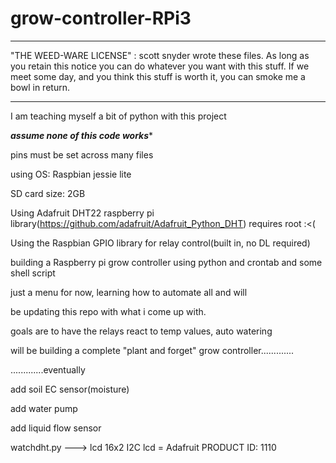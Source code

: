# grow-controller-RPi3
***************************************************************************
"THE WEED-WARE LICENSE" :
 scott snyder wrote these files.  As long as you retain this notice you
 can do whatever you want with this stuff. If we meet some day, and you 
 think this stuff is worth it, you can smoke me a bowl in return.
***************************************************************************
 
I am teaching myself a bit of python with this project

*********assume none of this code works**********

pins must be set across many files

using OS: Raspbian jessie lite

SD card size: 2GB

Using Adafruit DHT22 raspberry pi library(https://github.com/adafruit/Adafruit_Python_DHT) requires root :<(

Using the Raspbian GPIO library for relay control(built in, no DL required) 


building a Raspberry pi grow controller using python and crontab and some shell script

just a menu for now, learning how to automate all and will

be updating this repo with what i come up with.

goals are to have the relays react to temp values, auto watering



will be building a complete "plant and forget" grow controller.............

.............eventually
 
add soil EC sensor(moisture)

add water pump

add liquid flow sensor

watchdht.py ---> lcd 16x2 I2C lcd =  Adafruit PRODUCT ID: 1110 
